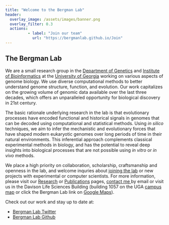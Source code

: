 ```yaml
---
title: "Welcome to the Bergman Lab" 
header:
  overlay_image: /assets/images/banner.png
  overlay_filter: 0.3
  actions:
          - label: "Join our team"
            url: "https://bergmanlab.github.io/Join"
---
```


## The Bergman Lab

We are a small research group in the <a href="http://www.genetics.uga.edu/">Department of Genetics</a> and <a href="http://iob.uga.edu/">Institute of Bioinformatics</a> at the <a href="http://uga.edu/">University of Georgia</a> working on various aspects of genome biology. We use diverse computational methods to better understand genome structure, function, and evolution. Our work capitalizes on the growing volume of genomic data available over the last three decades, which offers an unparalleled opportunity for biological discovery in 21st century.

The basic rationale underlying research in the lab is that evolutionary processes have encoded functional and historical signals in genomes that can be decoded using computational and statistical methods. Using <em>in silico</em> techniques, we aim to infer the mechanistic and evolutionary forces that have shaped modern eukaryotic genomes over long periods of time in their natural environments. This inferential approach complements classical experimental methods in biology, and has the potential to reveal deep insights into biological processes that are not possible using <em>in vitro</em> or <em>in vivo</em> methods.

We place a high priority on collaboration, scholarship, craftsmanship and openness in the lab, and welcome inquries about <a href="https://bergmanlab.github.io/Join">joining the lab</a> or new projects with experimental or computer scientists. For more information, please visit our <a href="https://bergmanlab.github.io/Research/">Research</a> or <a href="https://bergmanlab.github.io/Publications/">Publications</a> pages, <a href="mailto:cbergman@uga.edu">contact me </a> by email or visit us in the Davison Life Sciences Building (building 1057 on the UGA <a href="https://www.architects.uga.edu/CampusMap/">campus map</a> or click the Bergman Lab link on <a href="https://www.google.com/maps/d/edit?mid=18qipZmt5okzQoqViWBhVANcf1zI&amp;hl=en&amp;gl=uk&amp;ie=UTF8&amp;oe=UTF8&amp;msa=0&amp;ll=4.86425437443669%2C-22.25342950000004&amp;spn=14.577229%2C39.462891&amp;z=3">Google Maps</a>).

Check out our work and stay up to date at:
* [Bergman Lab Twitter](https://twitter.com/bergmanlab)
* [Bergman Lab Github](https://github.com/bergmanlab)